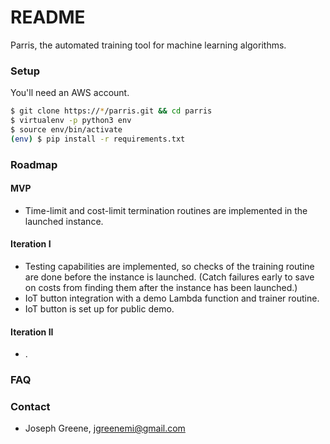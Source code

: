# README #

Parris, the automated training tool for machine learning algorithms.

### Setup ###

You'll need an AWS account.


```bash
$ git clone https://*/parris.git && cd parris
$ virtualenv -p python3 env
$ source env/bin/activate
(env) $ pip install -r requirements.txt 
```

### Roadmap ###

#### MVP ####

* Time-limit and cost-limit termination routines are implemented in the launched instance.

#### Iteration I ####

* Testing capabilities are implemented, so checks of the training routine are done before the instance is launched. (Catch failures early to save on costs from finding them after the instance has been launched.)
* IoT button integration with a demo Lambda function and trainer routine.
* IoT button is set up for public demo.

#### Iteration II ####

* .


### FAQ ###


### Contact ###

* Joseph Greene, jgreenemi@gmail.com

